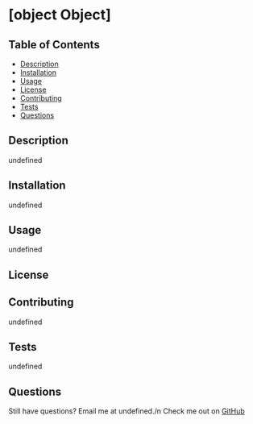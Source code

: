 # [object Object]

  
  
  ## Table of Contents
  - [Description](#description)
  - [Installation](#installation)
  - [Usage](#usage)
  - [License](#license)
  - [Contributing](#contributing)
  - [Tests](#tests)
  - [Questions](#questions)
  
  ## Description
  undefined
  
  ## Installation
  undefined
  
  ## Usage
  undefined
  
  ## License
  
  
  ## Contributing
  undefined
  
  ## Tests
  undefined
  
  ## Questions
  Still have questions? Email me at undefined./n
  Check me out on [GitHub](https://github.com/undefined)
  